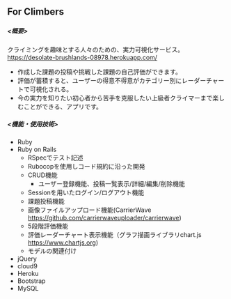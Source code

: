## For Climbers　
##### <概要>
クライミングを趣味とする人々のための、実力可視化サービス。<br>
https://desolate-brushlands-08978.herokuapp.com/<br>
- 作成した課題の投稿や挑戦した課題の自己評価ができます。<br>
- 評価が蓄積すると、ユーザーの得意不得意がカテゴリー別にレーダーチャートで可視化される。<br>
- 今の実力を知りたい初心者から苦手を克服したい上級者クライマーまで楽しむことができる、アプリです。<br>

##### <機能・使用技術>
- Ruby
- Ruby on Rails
  - RSpecでテスト記述
  - Rubocopを使用しコード規約に沿った開発
  - CRUD機能
    - ユーザー登録機能、投稿一覧表示/詳細/編集/削除機能
  - Sessionを用いたログイン/ログアウト機能
  - 課題投稿機能
  - 画像ファイルアップロード機能(CarrierWave https://github.com/carrierwaveuploader/carrierwave)
  - 5段階評価機能
  - 評価レーダーチャート表示機能（グラフ描画ライブラリchart.js https://www.chartjs.org) 
  - モデルの関連付け
- jQuery
- cloud9
- Heroku
- Bootstrap
- MySQL
